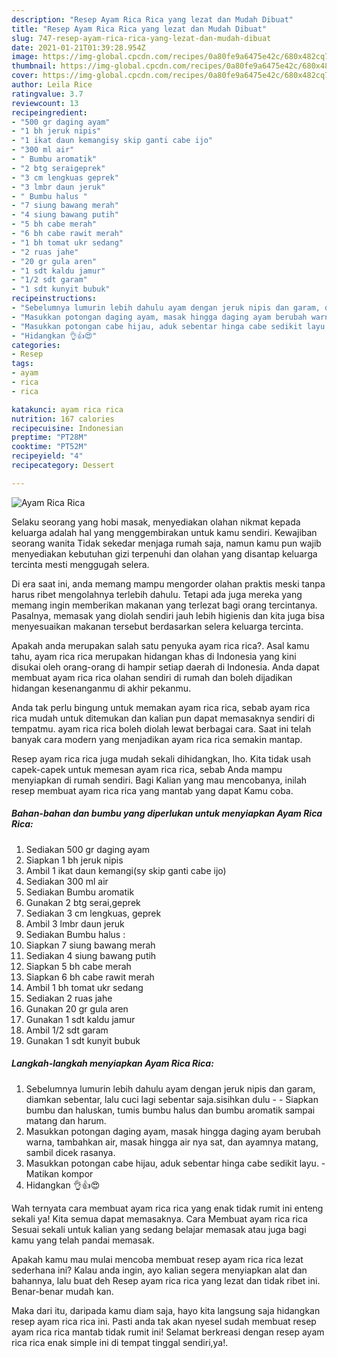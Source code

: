 ```yaml
---
description: "Resep Ayam Rica Rica yang lezat dan Mudah Dibuat"
title: "Resep Ayam Rica Rica yang lezat dan Mudah Dibuat"
slug: 747-resep-ayam-rica-rica-yang-lezat-dan-mudah-dibuat
date: 2021-01-21T01:39:28.954Z
image: https://img-global.cpcdn.com/recipes/0a80fe9a6475e42c/680x482cq70/ayam-rica-rica-foto-resep-utama.jpg
thumbnail: https://img-global.cpcdn.com/recipes/0a80fe9a6475e42c/680x482cq70/ayam-rica-rica-foto-resep-utama.jpg
cover: https://img-global.cpcdn.com/recipes/0a80fe9a6475e42c/680x482cq70/ayam-rica-rica-foto-resep-utama.jpg
author: Leila Rice
ratingvalue: 3.7
reviewcount: 13
recipeingredient:
- "500 gr daging ayam"
- "1 bh jeruk nipis"
- "1 ikat daun kemangisy skip ganti cabe ijo"
- "300 ml air"
- " Bumbu aromatik"
- "2 btg seraigeprek"
- "3 cm lengkuas geprek"
- "3 lmbr daun jeruk"
- " Bumbu halus "
- "7 siung bawang merah"
- "4 siung bawang putih"
- "5 bh cabe merah"
- "6 bh cabe rawit merah"
- "1 bh tomat ukr sedang"
- "2 ruas jahe"
- "20 gr gula aren"
- "1 sdt kaldu jamur"
- "1/2 sdt garam"
- "1 sdt kunyit bubuk"
recipeinstructions:
- "Sebelumnya lumurin lebih dahulu ayam dengan jeruk nipis dan garam, diamkan sebentar, lalu cuci lagi sebentar saja.sisihkan dulu  Siapkan bumbu dan haluskan, tumis bumbu halus dan bumbu aromatik sampai matang dan harum."
- "Masukkan potongan daging ayam, masak hingga daging ayam berubah warna, tambahkan air, masak hingga air nya sat, dan ayamnya matang, sambil dicek rasanya."
- "Masukkan potongan cabe hijau, aduk sebentar hinga cabe sedikit layu.  Matikan kompor"
- "Hidangkan 👌👍😍"
categories:
- Resep
tags:
- ayam
- rica
- rica

katakunci: ayam rica rica 
nutrition: 167 calories
recipecuisine: Indonesian
preptime: "PT28M"
cooktime: "PT52M"
recipeyield: "4"
recipecategory: Dessert

---
```



![Ayam Rica Rica](https://img-global.cpcdn.com/recipes/0a80fe9a6475e42c/680x482cq70/ayam-rica-rica-foto-resep-utama.jpg)

Selaku seorang yang hobi masak, menyediakan olahan nikmat kepada keluarga adalah hal yang menggembirakan untuk kamu sendiri. Kewajiban seorang  wanita Tidak sekedar menjaga rumah saja, namun kamu pun wajib menyediakan kebutuhan gizi terpenuhi dan olahan yang disantap keluarga tercinta mesti menggugah selera.

Di era  saat ini, anda memang mampu mengorder olahan praktis meski tanpa harus ribet mengolahnya terlebih dahulu. Tetapi ada juga mereka yang memang ingin memberikan makanan yang terlezat bagi orang tercintanya. Pasalnya, memasak yang diolah sendiri jauh lebih higienis dan kita juga bisa menyesuaikan makanan tersebut berdasarkan selera keluarga tercinta. 



Apakah anda merupakan salah satu penyuka ayam rica rica?. Asal kamu tahu, ayam rica rica merupakan hidangan khas di Indonesia yang kini disukai oleh orang-orang di hampir setiap daerah di Indonesia. Anda dapat membuat ayam rica rica olahan sendiri di rumah dan boleh dijadikan hidangan kesenanganmu di akhir pekanmu.

Anda tak perlu bingung untuk memakan ayam rica rica, sebab ayam rica rica mudah untuk ditemukan dan kalian pun dapat memasaknya sendiri di tempatmu. ayam rica rica boleh diolah lewat berbagai cara. Saat ini telah banyak cara modern yang menjadikan ayam rica rica semakin mantap.

Resep ayam rica rica juga mudah sekali dihidangkan, lho. Kita tidak usah capek-capek untuk memesan ayam rica rica, sebab Anda mampu menyiapkan di rumah sendiri. Bagi Kalian yang mau mencobanya, inilah resep membuat ayam rica rica yang mantab yang dapat Kamu coba.

<!--inarticleads1-->

##### Bahan-bahan dan bumbu yang diperlukan untuk menyiapkan Ayam Rica Rica:

1. Sediakan 500 gr daging ayam
1. Siapkan 1 bh jeruk nipis
1. Ambil 1 ikat daun kemangi(sy skip ganti cabe ijo)
1. Sediakan 300 ml air
1. Sediakan  Bumbu aromatik
1. Gunakan 2 btg serai,geprek
1. Sediakan 3 cm lengkuas, geprek
1. Ambil 3 lmbr daun jeruk
1. Sediakan  Bumbu halus :
1. Siapkan 7 siung bawang merah
1. Sediakan 4 siung bawang putih
1. Siapkan 5 bh cabe merah
1. Siapkan 6 bh cabe rawit merah
1. Ambil 1 bh tomat ukr sedang
1. Sediakan 2 ruas jahe
1. Gunakan 20 gr gula aren
1. Gunakan 1 sdt kaldu jamur
1. Ambil 1/2 sdt garam
1. Gunakan 1 sdt kunyit bubuk




<!--inarticleads2-->

##### Langkah-langkah menyiapkan Ayam Rica Rica:

1. Sebelumnya lumurin lebih dahulu ayam dengan jeruk nipis dan garam, diamkan sebentar, lalu cuci lagi sebentar saja.sisihkan dulu -  - Siapkan bumbu dan haluskan, tumis bumbu halus dan bumbu aromatik sampai matang dan harum.
1. Masukkan potongan daging ayam, masak hingga daging ayam berubah warna, tambahkan air, masak hingga air nya sat, dan ayamnya matang, sambil dicek rasanya.
1. Masukkan potongan cabe hijau, aduk sebentar hinga cabe sedikit layu.  - Matikan kompor
1. Hidangkan 👌👍😍




Wah ternyata cara membuat ayam rica rica yang enak tidak rumit ini enteng sekali ya! Kita semua dapat memasaknya. Cara Membuat ayam rica rica Sesuai sekali untuk kalian yang sedang belajar memasak atau juga bagi kamu yang telah pandai memasak.

Apakah kamu mau mulai mencoba membuat resep ayam rica rica lezat sederhana ini? Kalau anda ingin, ayo kalian segera menyiapkan alat dan bahannya, lalu buat deh Resep ayam rica rica yang lezat dan tidak ribet ini. Benar-benar mudah kan. 

Maka dari itu, daripada kamu diam saja, hayo kita langsung saja hidangkan resep ayam rica rica ini. Pasti anda tak akan nyesel sudah membuat resep ayam rica rica mantab tidak rumit ini! Selamat berkreasi dengan resep ayam rica rica enak simple ini di tempat tinggal sendiri,ya!.

